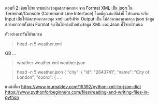ตอนที่ 2
เขียนโปรแกรมแปลงข้อมูลสภาพอากาศ จาก Format XML เป็น json ใน Terminal/Console (Command Line Interface) โดยมีคุณสมบัติดังนี้ โปรแกรมจะรับ Input เป็นไฟล์สภาพอากาศสกุล xml และรีเทิร์น Output เป็น ไฟล์สภาพอากาศสกุล json ข้อมูลสภาพอากาศทั้งสอง Format จะเป็นไปตามตัวอย่างข้อมูล XML และ Json ที่โจทย์กำหนด

ตัวอย่างการรันโปรแกรม

> head -n 5 weather.xml
<?xml version="1.0" encoding="UTF-8"?>
<current>
  <city id="2643741" name="City of London">
    <coord lon="-0.09" lat="51.51" />
    <country>GB</country>
...

> weather weather.xml
weather.json

> head -n 5 weather.json
{
  "city": {
    "id": "2643741",
    "name": "City of London",
    "coord": {
...

แหล่งที่มา
https://www.journaldev.com/19392/python-xml-to-json-dict
https://www.pythonforbeginners.com/files/reading-and-writing-files-in-python
